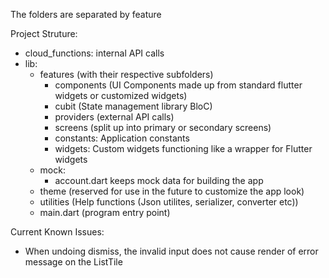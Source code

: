 The folders are separated by feature

Project Struture:
- cloud_functions: internal API calls
- lib: 
    - features (with their respective subfolders)
        - components (UI Components made up from standard flutter widgets or customized widgets)
        - cubit (State management library BloC)
        - providers (external API calls)
        - screens (split up into primary or secondary screens)
        - constants: Application constants
        - widgets: Custom widgets functioning like a wrapper for Flutter widgets
    - mock: 
        - account.dart keeps mock data for building the app
    - theme (reserved for use in the future to customize the app look)
    - utilities (Help functions (Json utilites, serializer, converter etc))
    - main.dart (program entry point)
    
Current Known Issues:
- When undoing dismiss, the invalid input does not cause render of error message on the ListTile